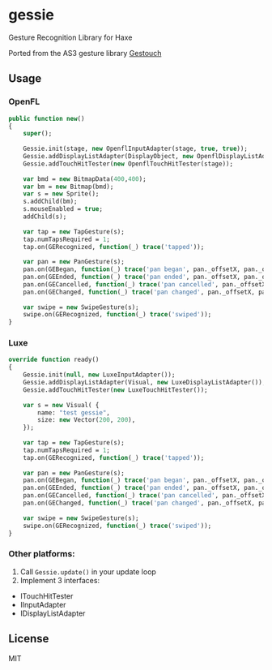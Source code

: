 # gessie

Gesture Recognition Library for Haxe

Ported from the AS3 gesture library [Gestouch](https://github.com/fljot/Gestouch)

## Usage

### OpenFL

```haxe
public function new() 
{
	super();
	
	Gessie.init(stage, new OpenflInputAdapter(stage, true, true));
	Gessie.addDisplayListAdapter(DisplayObject, new OpenflDisplayListAdapter());
	Gessie.addTouchHitTester(new OpenflTouchHitTester(stage));
	
	var bmd = new BitmapData(400,400);
	var bm = new Bitmap(bmd);
	var s = new Sprite();
	s.addChild(bm);
	s.mouseEnabled = true;
	addChild(s);
	
	var tap = new TapGesture(s);
	tap.numTapsRequired = 1;
	tap.on(GERecognized, function(_) trace('tapped'));
	
	var pan = new PanGesture(s);
	pan.on(GEBegan, function(_) trace('pan began', pan._offsetX, pan._offsetY));
	pan.on(GEEnded, function(_) trace('pan ended', pan._offsetX, pan._offsetY));
	pan.on(GECancelled, function(_) trace('pan cancelled', pan._offsetX, pan._offsetY));
	pan.on(GEChanged, function(_) trace('pan changed', pan._offsetX, pan._offsetY));
	
	var swipe = new SwipeGesture(s);
	swipe.on(GERecognized, function(_) trace('swiped'));
}
```

### Luxe

```haxe
override function ready() 
{
	Gessie.init(null, new LuxeInputAdapter());
	Gessie.addDisplayListAdapter(Visual, new LuxeDisplayListAdapter());
	Gessie.addTouchHitTester(new LuxeTouchHitTester());
	
	var s = new Visual( {
		name: "test gessie",
		size: new Vector(200, 200),
	});
	
	var tap = new TapGesture(s);
	tap.numTapsRequired = 1;
	tap.on(GERecognized, function(_) trace('tapped'));
	
	var pan = new PanGesture(s);
	pan.on(GEBegan, function(_) trace('pan began', pan._offsetX, pan._offsetY));
	pan.on(GEEnded, function(_) trace('pan ended', pan._offsetX, pan._offsetY));
	pan.on(GECancelled, function(_) trace('pan cancelled', pan._offsetX, pan._offsetY));
	pan.on(GEChanged, function(_) trace('pan changed', pan._offsetX, pan._offsetY));
	
	var swipe = new SwipeGesture(s);
	swipe.on(GERecognized, function(_) trace('swiped'));
}
```

### Other platforms:

1. Call `Gessie.update()` in your update loop
2. Implement 3 interfaces:
  - ITouchHitTester
  - IInputAdapter
  - IDisplayListAdapter


## License

MIT
